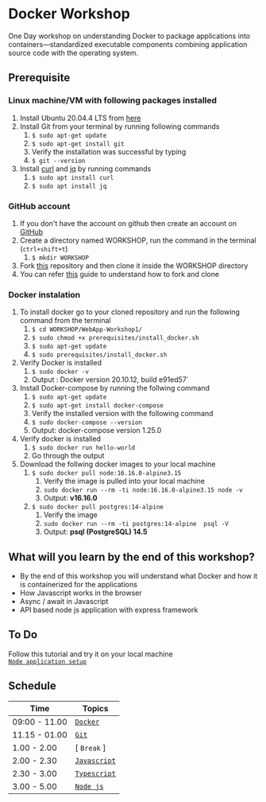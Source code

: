 # Docker Workshop

One Day workshop on understanding Docker to package applications into containers—standardized executable components combining application source code with the operating system.

## Prerequisite

### Linux machine/VM with following packages installed
  1. Install Ubuntu 20.04.4 LTS from [here](https://releases.ubuntu.com/20.04/)
  2. Install Git from your terminal by running following commands
     1. `$ sudo apt-get update`
     2. `$ sudo apt-get install git`
     3. Verify the installation was successful by typing
     4. `$ git --version`
  3. Install [curl](https://curl.se/docs/manual.html) and [jq](https://stedolan.github.io/jq/) by running commands
     1. `$ sudo apt install curl`
     2. `$ sudo apt install jq`

### GitHub account
  1.  If you don't have the account on github then create an account on [GitHub](https://github.com/join)
  2.  Create a directory named WORKSHOP, run the command in the terminal (`ctrl+shift+t`)
      1.  `$ mkdir WORKSHOP`
  3.  Fork [this](https://github.com/UniCourt/WebApp-Workshop1) repository and then clone it inside the WORKSHOP directory
  4.  You can refer [this](https://docs.github.com/en/get-started/quickstart/fork-a-repo) guide to understand how to fork and clone

### Docker instalation
  1.  To install docker go to your cloned repository and run the following command from the terminal
      1.  `$ cd WORKSHOP/WebApp-Workshop1/`
      2.  `$ sudo chmod +x prerequisites/install_docker.sh`
      3.  `$ sudo apt-get update`
      4.  `$ sudo prerequisites/install_docker.sh`
  2. Verify Docker is installed 
     1. `$ sudo docker -v`
     2. Output : Docker version 20.10.12, build e91ed57`
  3. Install Docker-compose by running the follwing command
     1. `$ sudo apt-get update`
     2. `$ sudo apt-get install docker-compose`
     3. Verify the installed version with the following command
     4. `$ sudo docker-compose --version`
     5. Output: docker-compose version 1.25.0
  4. Verify docker is installed 
     1. `$ sudo docker run hello-world` 
     2. Go through the output
  5. Download the follwing docker images to your local machine
     1. `$ sudo docker pull node:16.16.0-alpine3.15`
        1. Verify the image is pulled into your local machine
        2. `sudo docker run --rm -ti node:16.16.0-alpine3.15 node -v`
        3. Output: **v16.16.0**
     2. `$ sudo docker pull postgres:14-alpine`
        1. Verify the image
        2. `sudo docker run --rm -ti postgres:14-alpine  psql -V`
        3. Output: **psql (PostgreSQL) 14.5**

## What will you learn by the end of this workshop?
- By the end of this workshop you will understand what Docker and how it is containerized for the applications
- How Javascript works in the browser
- Async / await in Javascript
- API based node js application with express framework

## To Do
   Follow this tutorial and try it on your local machine <br/>
   [`Node application setup`](holiday-app/README.md)
## **Schedule**
| Time                    |   Topics
| --                      |   --
| 09:00 - 11.00           |  [`Docker`](docs/Docker.pdf)
| 11.15 - 01.00           |  [`Git`](git/github_intro.md)
| 1.00  - 2.00            |  [ `Break` ]
| 2.00  - 2.30            |  [`Javascript`](docs/Javascript_&_NodeJS.pdf)
| 2.30  - 3.00            |  [`Typescript`](docs/TypeScript.pdf)
| 3.00  - 5.00            |  [ `Node js` ](holiday-app/README.md) 